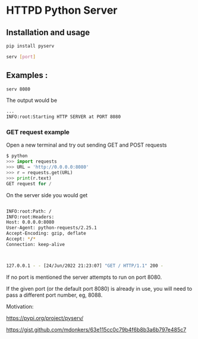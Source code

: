 # HTTPD Python Server

## Installation and usage 

```python
pip install pyserv
```
```bash
serv [port]
```

## Examples :

```bash
serv 8080
```
The output would be 
```bash
...
INFO:root:Starting HTTP SERVER at PORT 8080
```

### GET request example

Open a new terminal and try out sending GET and POST requests

```python
$ python
>>> import requests
>>> URL = 'http://0.0.0.0:8080'
>>> r = requests.get(URL)
>>> print(r.text)
GET request for /
```
On the server side you would get

```bash

INFO:root:Path: /
INFO:root:Headers:
Host: 0.0.0.0:8080
User-Agent: python-requests/2.25.1
Accept-Encoding: gzip, deflate
Accept: */*
Connection: keep-alive



127.0.0.1 - - [24/Jun/2022 21:23:07] "GET / HTTP/1.1" 200 -

```

If no port is mentioned the server attempts to run on port 8080. 

If the given port (or the default port 8080) is already in use, you will
need to pass a different port number, eg, 8088.

Motivation:

https://pypi.org/project/pyserv/

https://gist.github.com/mdonkers/63e115cc0c79b4f6b8b3a6b797e485c7

